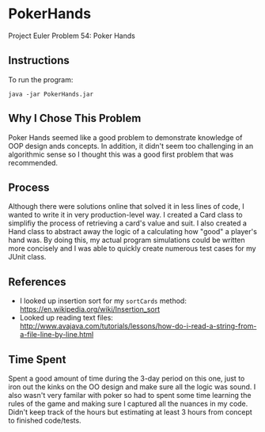 # PokerHands
Project Euler Problem 54: Poker Hands

## Instructions
To run the program:
```
java -jar PokerHands.jar
```

## Why I Chose This Problem

Poker Hands seemed like a good problem to demonstrate knowledge of OOP design ands concepts. In addition, it didn't seem too challenging in an algorithmic sense so I thought this was a good first problem that was recommended. 

## Process

Although there were solutions online that solved it in less lines of code, I wanted to write it in very production-level way. I created a Card class to simplifiy the process of retrieving a card's value and suit. I also created a Hand class to abstract away the logic of a calculating how "good" a player's hand was. By doing this, my actual program simulations could be written more concisely and I was able to quickly create numerous test cases for my JUnit class.

## References

* I looked up insertion sort for my `sortCards` method: https://en.wikipedia.org/wiki/Insertion_sort
* Looked up reading text files: http://www.avajava.com/tutorials/lessons/how-do-i-read-a-string-from-a-file-line-by-line.html

## Time Spent

Spent a good amount of time during the 3-day period on this one, just to iron out the kinks on the OO design and make sure all the logic was sound. I also wasn't very familar with poker so had to spent some time learning the rules of the game and making sure I captured all the nuances in my code. Didn't keep track of the hours but estimating at least 3 hours from concept to finished code/tests.
